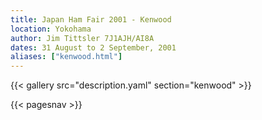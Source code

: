 ```yaml
---
title: Japan Ham Fair 2001 - Kenwood
location: Yokohama
author: Jim Tittsler 7J1AJH/AI8A
dates: 31 August to 2 September, 2001
aliases: ["kenwood.html"]
---
```


{{< gallery src="description.yaml" section="kenwood" >}}

{{< pagesnav >}}
